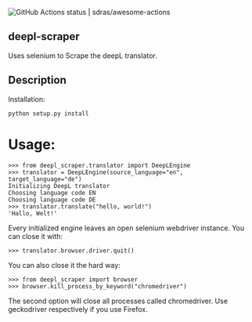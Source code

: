 ![GitHub Actions status | sdras/awesome-actions](https://github.com/plysytsya/deepl-scraper/workflows/runtests/badge.svg)


## deepl-scraper


Uses selenium to Scrape the deepL translator.


## Description

Installation:

    python setup.py install

# Usage:
    >>> from deepl_scraper.translator import DeepLEngine
    >>> translator = DeepLEngine(source_language="en", target_language="de")
    Initializing DeepL translator
    Choosing language code EN
    Choosing language code DE
    >>> translator.translate("hello, world!")
    'Hallo, Welt!'

Every initialized engine leaves an open selenium webdriver instance.
You can close it with:

    >>> translator.browser.driver.quit()
You can also close it the hard way:

    >>> from deepl_scraper import browser
    >>> browser.kill_process_by_keyword("chromedriver")

The second option will close all processes called chromedriver.
Use geckodriver respectively if you use Firefox.
